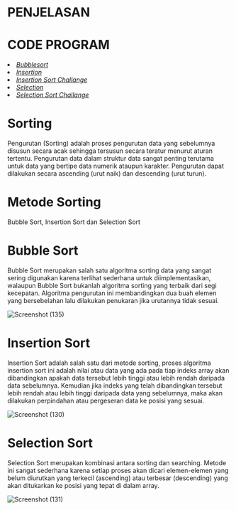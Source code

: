 <html>
  <head>
    <h1>PENJELASAN</h1>
  </head>
  <body>
    <h1>CODE PROGRAM</h1>
      <li><a href="https://github.com/ErnestGDeo/Sorting/blob/2c372e067ce2aac41c9c9a534b8e120380377d8b/Sorting/Bubbleshort.c"> <i class="">Bubblesort</i> </a></li>
      <li><a href="https://github.com/ErnestGDeo/Sorting/blob/1a9f53ba94aae41c28b3f6aa04ebeba0fab53940/Sorting/Insertion.c"> <i class="">Insertion</i> </a></li>
      <li><a href="https://github.com/ErnestGDeo/Sorting/blob/1a9f53ba94aae41c28b3f6aa04ebeba0fab53940/Sorting/InsertionShort.c"> <i class="">Insertion Sort Challange</i> </a></li>
      <li><a href="https://github.com/ErnestGDeo/Sorting/blob/1a9f53ba94aae41c28b3f6aa04ebeba0fab53940/Sorting/Selection.c"> <i class="">Selection</i> </a></li>
      <li><a href="https://github.com/ErnestGDeo/Sorting/blob/1a9f53ba94aae41c28b3f6aa04ebeba0fab53940/Sorting/SelectionShort.c"> <i class="">Selection Sort Challange</i> </a></li>
  </body>
</html>

# Sorting
Pengurutan (Sorting) adalah proses pengurutan data yang sebelumnya disusun secara acak sehingga tersusun secara teratur menurut aturan tertentu. Pengurutan data dalam struktur data sangat penting terutama untuk data yang bertipe data numerik ataupun karakter. Pengurutan dapat dilakukan secara ascending (urut naik) dan descending (urut turun).

# Metode Sorting
Bubble Sort, Insertion Sort dan Selection Sort

# Bubble Sort
Bubble Sort merupakan salah satu algoritma sorting data yang sangat sering digunakan karena terlihat sederhana untuk diimplementasikan, walaupun Bubble Sort bukanlah algoritma sorting yang terbaik dari segi kecepatan. Algoritma pengurutan ini membandingkan dua buah elemen yang bersebelahan lalu dilakukan penukaran jika urutannya tidak sesuai.

![Screenshot (135)](https://user-images.githubusercontent.com/99226822/155837207-0aaf4971-5f18-4f4d-9ccc-44106cd98975.png)

# Insertion Sort
Insertion Sort adalah salah satu dari metode sorting, proses algoritma insertion sort ini adalah nilai atau data yang ada pada tiap indeks array akan dibandingkan apakah data tersebut lebih tinggi atau lebih rendah daripada data sebelumnya. Kemudian jika indeks yang telah dibandingkan tersebut lebih rendah atau lebih tinggi daripada data yang sebelumnya, maka akan dilakukan perpindahan atau pergeseran data ke posisi yang sesuai.

![Screenshot (130)](https://user-images.githubusercontent.com/99226822/155837485-b5807dba-dbee-4005-b3e2-3070709497b3.png)

# Selection Sort
Selection Sort merupakan kombinasi antara sorting dan searching. Metode ini sangat sederhana karena setiap proses akan dicari elemen-elemen yang belum diurutkan yang terkecil (ascending) atau terbesar (descending) yang akan ditukarkan ke posisi yang tepat di dalam array.

![Screenshot (131)](https://user-images.githubusercontent.com/99226822/155837735-51273f4d-3b9c-4099-add5-ff5bfe7978c5.png)
